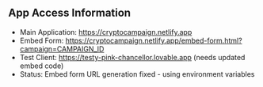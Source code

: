 ## App Access Information
- Main Application: https://cryptocampaign.netlify.app
- Embed Form: https://cryptocampaign.netlify.app/embed-form.html?campaign=CAMPAIGN_ID
- Test Client: https://testy-pink-chancellor.lovable.app (needs updated embed code)
- Status: Embed form URL generation fixed - using environment variables
